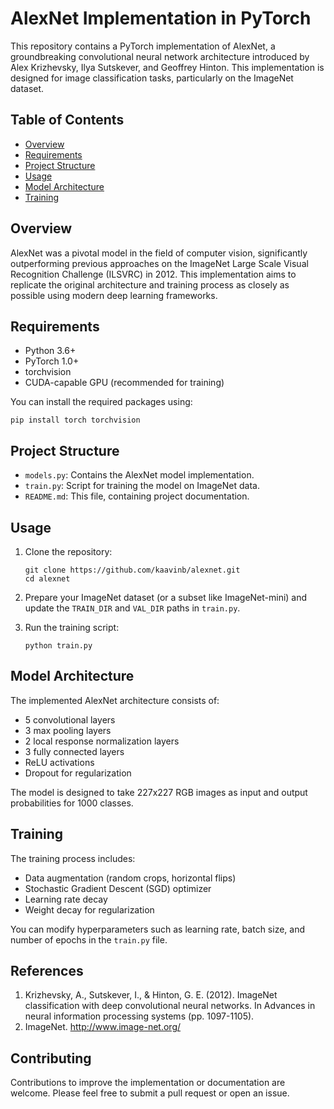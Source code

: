 # AlexNet Implementation in PyTorch

This repository contains a PyTorch implementation of AlexNet, a groundbreaking convolutional neural network architecture introduced by Alex Krizhevsky, Ilya Sutskever, and Geoffrey Hinton. This implementation is designed for image classification tasks, particularly on the ImageNet dataset.

## Table of Contents
- [Overview](#overview)
- [Requirements](#requirements)
- [Project Structure](#project-structure)
- [Usage](#usage)
- [Model Architecture](#model-architecture)
- [Training](#training)

## Overview

AlexNet was a pivotal model in the field of computer vision, significantly outperforming previous approaches on the ImageNet Large Scale Visual Recognition Challenge (ILSVRC) in 2012. This implementation aims to replicate the original architecture and training process as closely as possible using modern deep learning frameworks.

## Requirements

- Python 3.6+
- PyTorch 1.0+
- torchvision
- CUDA-capable GPU (recommended for training)

You can install the required packages using:

```
pip install torch torchvision
```

## Project Structure

- `models.py`: Contains the AlexNet model implementation.
- `train.py`: Script for training the model on ImageNet data.
- `README.md`: This file, containing project documentation.

## Usage

1. Clone the repository:
   ```
   git clone https://github.com/kaavinb/alexnet.git
   cd alexnet
   ```

2. Prepare your ImageNet dataset (or a subset like ImageNet-mini) and update the `TRAIN_DIR` and `VAL_DIR` paths in `train.py`.

3. Run the training script:
   ```
   python train.py
   ```

## Model Architecture

The implemented AlexNet architecture consists of:
- 5 convolutional layers
- 3 max pooling layers
- 2 local response normalization layers
- 3 fully connected layers
- ReLU activations
- Dropout for regularization

The model is designed to take 227x227 RGB images as input and output probabilities for 1000 classes.

## Training

The training process includes:
- Data augmentation (random crops, horizontal flips)
- Stochastic Gradient Descent (SGD) optimizer
- Learning rate decay
- Weight decay for regularization

You can modify hyperparameters such as learning rate, batch size, and number of epochs in the `train.py` file.

## References

1. Krizhevsky, A., Sutskever, I., & Hinton, G. E. (2012). ImageNet classification with deep convolutional neural networks. In Advances in neural information processing systems (pp. 1097-1105).
2. ImageNet. http://www.image-net.org/

## Contributing

Contributions to improve the implementation or documentation are welcome. Please feel free to submit a pull request or open an issue.
